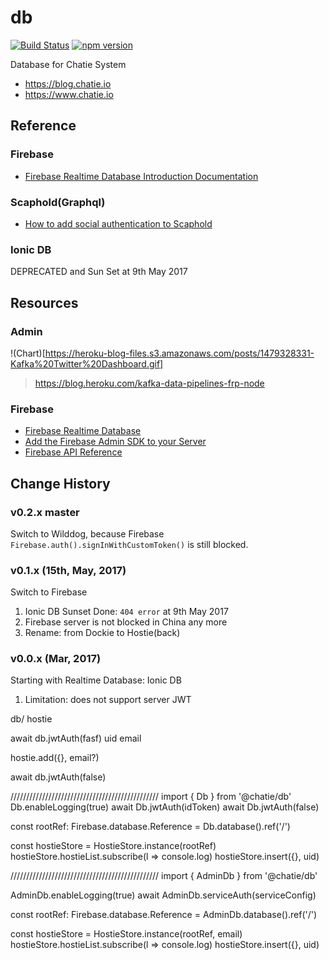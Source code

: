 # db
[![Build Status](https://api.travis-ci.org/Chatie/db.svg?branch=master)](https://travis-ci.org/Chatie/db) [![npm version](https://badge.fury.io/js/%40chatie%2Fdb.svg)](https://www.npmjs.com/package/@chatie/db)

Database for Chatie System

* <https://blog.chatie.io>
* <https://www.chatie.io>

## Reference

### Firebase

* [Firebase Realtime Database Introduction Documentation](https://firebase.google.com/docs/database/)

### Scaphold(Graphql)

* [How to add social authentication to Scaphold](https://scaphold.io/community/questions/scaphold-social-login/)

### Ionic DB

DEPRECATED and Sun Set at 9th May 2017

## Resources

### Admin

!(Chart)[https://heroku-blog-files.s3.amazonaws.com/posts/1479328331-Kafka%20Twitter%20Dashboard.gif]
> https://blog.heroku.com/kafka-data-pipelines-frp-node

### Firebase

* [Firebase Realtime Database](https://firebase.google.com/docs/database/)
* [Add the Firebase Admin SDK to your Server](https://firebase.google.com/docs/admin/setup)
* [Firebase API Reference](https://firebase.google.com/docs/reference/js/)

## Change History

### v0.2.x master

Switch to Wilddog, because Firebase `Firebase.auth().signInWithCustomToken()` is still blocked.

### v0.1.x (15th, May, 2017)

Switch to Firebase

1. Ionic DB Sunset Done: `404 error` at 9th May 2017
1. Firebase server is not blocked in China any more
1. Rename: from Dockie to Hostie(back)

### v0.0.x (Mar, 2017)

Starting with Realtime Database: Ionic DB

1. Limitation: does not support server JWT


db/
  hostie

await db.jwtAuth(fasf)
  uid
  email

  hostie.add({}, email?)

await db.jwtAuth(false)



///////////////////////////////////////////////
import { Db } from '@chatie/db'
Db.enableLogging(true)
await Db.jwtAuth(idToken)
await Db.jwtAuth(false)

const rootRef: Firebase.database.Reference = Db.database().ref('/')

const hostieStore = HostieStore.instance(rootRef)
hostieStore.hostieList.subscribe(l => console.log)
hostieStore.insert({}, uid)

///////////////////////////////////////////////
import { AdminDb } from '@chatie/db'

AdminDb.enableLogging(true)
await AdminDb.serviceAuth(serviceConfig)

const rootRef: Firebase.database.Reference = AdminDb.database().ref('/')

const hostieStore = HostieStore.instance(rootRef, email)
hostieStore.hostieList.subscribe(l => console.log)
hostieStore.insert({}, uid)
